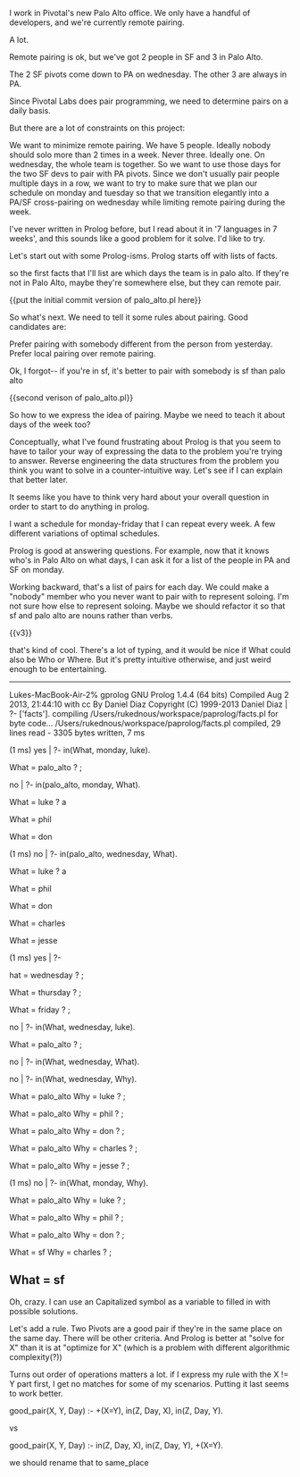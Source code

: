 I work in Pivotal's new Palo Alto office. We only have a handful of developers, and we're currently remote pairing.

A lot.

Remote pairing is ok, but we've got 2 people in SF and 3 in Palo Alto.

The 2 SF pivots come down to PA on wednesday. The other 3 are always in PA.

Since Pivotal Labs does pair programming, we need to determine pairs on a daily basis.

But there are a lot of constraints on this project:

We want to minimize remote pairing.
We have 5 people. Ideally nobody should solo more than 2 times in a week. Never three. Ideally one.
On wednesday, the whole team is together. So we want to use those days for the two SF devs to pair with PA pivots.
Since we don't usually pair people multiple days in a row, we want to try to make sure that we plan our schedule on monday and tuesday so that we transition elegantly into a PA/SF cross-pairing on wednesday while limiting remote pairing during the week.

I've never written in Prolog before, but I read about it in '7 languages in 7 weeks', and this sounds like a good problem for it solve. I'd like to try.

Let's start out with some Prolog-isms. Prolog starts off with lists of facts.

so the first facts that I'll list are which days the team is in palo alto. If they're not in Palo Alto, maybe they're somewhere else, but they can remote pair.

{{put the initial commit version of palo_alto.pl here}}

So what's next. We need to tell it some rules about pairing. Good candidates are:

Prefer pairing with somebody different from the person from yesterday.
Prefer local pairing over remote pairing.

Ok, I forgot-- if you're in sf, it's better to pair with somebody is sf than palo alto

{{second verison of palo_alto.pl}}

So how to we express the idea of pairing. Maybe we need to teach it about days of the week too?

Conceptually, what I've found frustrating about Prolog is that you seem to have to tailor your way of expressing the data to the problem you're trying to answer. Reverse engineering the data structures from the problem you think you want to solve in a counter-intuitive way. Let's see if I can explain that better later.

It seems like you have to think very hard about your overall question in order to start to do anything in prolog.

I want a schedule for monday-friday that I can repeat every week. A few different variations of optimal schedules.

Prolog is good at answering questions. For example, now that it knows who's in Palo Alto on what days, I can ask it for a list of the people in PA and SF on monday.

Working backward, that's a list of pairs for each day. We could make a "nobody" member who you never want to pair with to represent soloing. I'm not sure how else to represent soloing. Maybe we should refactor it so that sf and palo alto are nouns rather than verbs.

{{v3}}

that's kind of cool. There's a lot of typing, and it would be nice if What could also be Who or Where. But it's pretty intuitive otherwise, and just weird enough to be entertaining.

---
Lukes-MacBook-Air-2% gprolog
GNU Prolog 1.4.4 (64 bits)
Compiled Aug  2 2013, 21:44:10 with cc
By Daniel Diaz
Copyright (C) 1999-2013 Daniel Diaz
| ?- ['facts'].
compiling /Users/rukednous/workspace/paprolog/facts.pl for byte code...
/Users/rukednous/workspace/paprolog/facts.pl compiled, 29 lines read - 3305 bytes written, 7 ms

(1 ms) yes
| ?- in(What, monday, luke).

What = palo_alto ? ;

no
| ?- in(palo_alto, monday, What).

What = luke ? a

What = phil

What = don

(1 ms) no
| ?- in(palo_alto, wednesday, What).

What = luke ? a

What = phil

What = don

What = charles

What = jesse

(1 ms) yes
| ?-

hat = wednesday ? ;

What = thursday ? ;

What = friday ? ;

no
| ?- in(What, wednesday, luke).

What = palo_alto ? ;

no
| ?- in(What, wednesday, What).

no
| ?- in(What, wednesday, Why).

What = palo_alto
Why = luke ? ;

What = palo_alto
Why = phil ? ;

What = palo_alto
Why = don ? ;

What = palo_alto
Why = charles ? ;

What = palo_alto
Why = jesse ? ;

(1 ms) no
| ?- in(What, monday, Why).

What = palo_alto
Why = luke ? ;

What = palo_alto
Why = phil ? ;

What = palo_alto
Why = don ? ;

What = sf
Why = charles ? ;

What = sf
---

Oh, crazy. I can use an Capitalized symbol as a variable to filled in with possible solutions.

Let's add a rule. Two Pivots are a good pair if they're in the same place on the same day. There will be other criteria. And Prolog is better at "solve for X" than it is at "optimize for X" (which is a problem with different algorithmic complexity(?))

Turns out order of operations matters a lot. if I express my rule with the X != Y part first, I get no matches for some of my scenarios. Putting it last seems to work better.

good_pair(X, Y, Day) :- \+(X=Y), in(Z, Day, X), in(Z, Day, Y).

vs

good_pair(X, Y, Day) :- in(Z, Day, X), in(Z, Day, Y), \+(X=Y).


we should rename that to same_place
